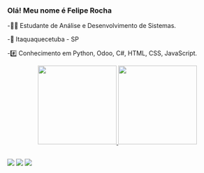 ### Olá! Meu nome é Felipe Rocha

-🧑‍🏫 Estudante de Análise e Desenvolvimento de Sistemas.

-📍 Itaquaquecetuba - SP

-#️⃣ Conhecimento em Python, Odoo, C#, HTML, CSS, JavaScript.

<div align="center">
  <a href="https://github.com/feliperocha00">
  <img height="180em" src="https://github-readme-stats.vercel.app/api?username=feliperocha00&show_icons=true&theme=dark&include_all_commits=true&count_private=true"/>
  <img height="180em" src="https://github-readme-stats.vercel.app/api/top-langs/?username=feliperocha00&layout=compact&langs_count=7&theme=dark"/>
</div>
  
  ##
  
<div>
  <a href = "mailto:felipe.pessoal0909@gmail.com"><img src="https://img.shields.io/badge/Gmail-D14836?style=for-the-badge&logo=gmail&logoColor=white" target="_blank"></a>
  <a href="https://www.linkedin.com/in/felipe-rocha-dias-aa2327219"><img src="https://img.shields.io/badge/LinkedIn-0077B5?style=for-the-badge&logo=linkedin&logoColor=white"></a>
  <a href="https://steamcommunity.com/id/Dias2000/"><img src="https://img.shields.io/badge/Steam-000000?style=for-the-badge&logo=steam&logoColor=white">
</div>
